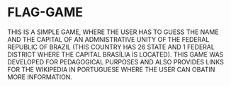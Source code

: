 # FLAG-GAME
THIS IS A SIMPLE GAME, WHERE THE USER HAS TO GUESS THE NAME AND THE CAPITAL OF AN ADMNISTRATIVE UNITY OF THE FEDERAL REPUBLIC OF BRAZIL (THIS COUNTRY HAS 26 STATE AND 1 FEDERAL DISTRICT WHERE THE CAPITAL BRASÍLIA IS LOCATED). THIS GAME WAS DEVELOPED FOR PEDAGOGICAL PURPOSES AND ALSO PROVIDES LINKS FOR THE WIKIPEDIA IN PORTUGUESE WHERE THE USER CAN OBATIN MORE INFORMATION.
